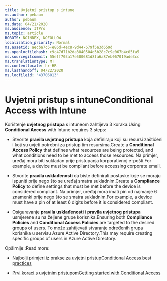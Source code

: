 ```yaml
---
title: Uvjetni pristup s intune
ms.author: pebaum
author: pebaum
ms.date: 04/21/2020
ms.audience: ITPro
ms.topic: article
ROBOTS: NOINDEX, NOFOLLOW
localization_priority: Normal
ms.assetid: aecba7c5-e86d-4ec8-9d44-679f5a3d659d
ms.openlocfilehash: c9c47d71b2da3840504d5b28c7c9e067b4c05fa5
ms.sourcegitcommit: 55eff703a17e500681d8fa6a87eb067019ade3cc
ms.translationtype: MT
ms.contentlocale: hr-HR
ms.lasthandoff: 04/22/2020
ms.locfileid: "43706013"
---
```

# <a name="conditional-access-with-intune"></a><span data-ttu-id="b1d0b-102">Uvjetni pristup s intune</span><span class="sxs-lookup"><span data-stu-id="b1d0b-102">Conditional Access with Intune</span></span>

<span data-ttu-id="b1d0b-103">Korištenje **uvjetnog pristupa** s intuneom zahtijeva 3 koraka:</span><span class="sxs-lookup"><span data-stu-id="b1d0b-103">Using **Conditional Access** with Intune requires 3 steps:</span></span> 
  
- <span data-ttu-id="b1d0b-104">Stvorite **pravila uvjetnog pristupa** koja definiraju koji su resursi zaštićeni i koji su uvjeti potrebni za pristup tim resursima.</span><span class="sxs-lookup"><span data-stu-id="b1d0b-104">Create a **Conditional Access Policy** that defines what resources are being protected, and what conditions need to be met to access those resources.</span></span> <span data-ttu-id="b1d0b-105">Na primjer, uređaj mora biti sukladan prije pristupanja korporativnoj e-pošti.</span><span class="sxs-lookup"><span data-stu-id="b1d0b-105">For example, a device must be compliant before accessing corporate email.</span></span> 
    
- <span data-ttu-id="b1d0b-106">Stvorite **pravila usklađenosti** da biste definirali postavke koje se moraju ispuniti prije nego što se uređaj smatra sukladnim.</span><span class="sxs-lookup"><span data-stu-id="b1d0b-106">Create a **Compliance Policy** to define settings that must be met before the device is considered compliant.</span></span> <span data-ttu-id="b1d0b-107">Na primjer, uređaj mora imati pin od najmanje 6 znamenki prije nego što se smatra sukladnim.</span><span class="sxs-lookup"><span data-stu-id="b1d0b-107">For example, a device must have a pin of at least 6 digits before it is considered compliant.</span></span> 
    
- <span data-ttu-id="b1d0b-108">Osiguravanje **pravila usklađenosti** i **pravila uvjetnog pristupa** usmjerene su na željene grupe korisnika.</span><span class="sxs-lookup"><span data-stu-id="b1d0b-108">Ensuring both **Compliance Policies** and **Conditional Access Policies** are targeted to the desired groups of users.</span></span> <span data-ttu-id="b1d0b-109">To može zahtijevati stvaranje određenih grupa korisnika u servisu Azure Active Directory.</span><span class="sxs-lookup"><span data-stu-id="b1d0b-109">This may require creating specific groups of users in Azure Active Directory.</span></span> 
    
<span data-ttu-id="b1d0b-110">Opširnije::</span><span class="sxs-lookup"><span data-stu-id="b1d0b-110">Read more:</span></span>
  
- [<span data-ttu-id="b1d0b-111">Najbolji primjeri iz prakse za uvjetni pristup</span><span class="sxs-lookup"><span data-stu-id="b1d0b-111">Conditional Access best practices</span></span>](https://docs.microsoft.com/azure/active-directory/conditional-access/best-practices)
    
- [<span data-ttu-id="b1d0b-112">Prvi koraci s uvjetnim pristupom</span><span class="sxs-lookup"><span data-stu-id="b1d0b-112">Getting started with Conditional Access </span></span>](https://docs.microsoft.com/azure/active-directory/active-directory-conditional-access-azure-portal-get-started)
    

